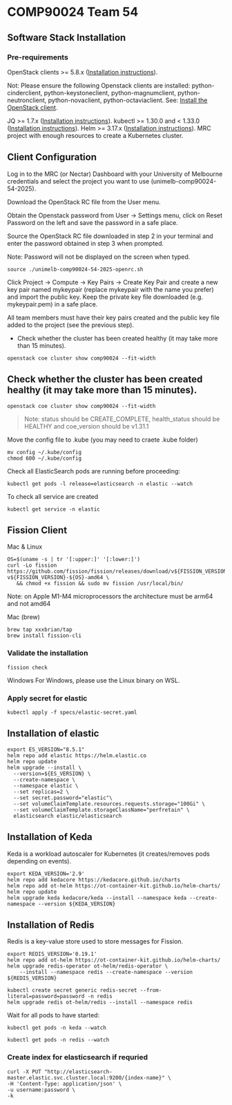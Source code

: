 # COMP90024 Team 54

## Software Stack Installation
### Pre-requirements

OpenStack clients >= 5.8.x ([Installation instructions](https://docs.openstack.org/newton/user-guide/common/cli-install-openstack-command-line-clients.html)).

Not: Please ensure the following Openstack clients are installed: python-cinderclient, python-keystoneclient, python-magnumclient, python-neutronclient, python-novaclient, python-octaviaclient. See: [Install the OpenStack client](https://docs.openstack.org/newton/user-guide/common/cli-install-openstack-command-line-clients.html).


JQ >= 1.7.x ([Installation instructions](https://jqlang.github.io/jq/download/)).
kubectl >= 1.30.0 and < 1.33.0 ([Installation instructions](https://kubernetes.io/docs/tasks/tools/)).
Helm >= 3.17.x ([Installation instructions](https://helm.sh/docs/intro/install/)).
MRC project with enough resources to create a Kubernetes cluster.


## Client Configuration


Log in to the MRC (or Nectar) Dashboard with your University of Melbourne credentials and select the project you want to use (unimelb-comp90024-54-2025).



Download the OpenStack RC file from the User menu.



Obtain the Openstack password from User -> Settings menu, click on Reset Password on the left and save the password in a safe place.



Source the OpenStack RC file downloaded in step 2 in your terminal and enter the password obtained in step 3 when prompted.



Note: Password will not be displayed on the screen when typed.


```shell
source ./unimelb-comp90024-54-2025-openrc.sh
```





Click Project -> Compute -> Key Pairs -> Create Key Pair and create a new key pair named mykeypair (replace mykeypair with the name you prefer) and import the public key. Keep the private key file downloaded (e.g. mykeypair.pem) in a safe place.




All team members must have their key pairs created and the public key file added to the project (see the previous step).


- Check whether the cluster has been created healthy (it may take more than 15 minutes).

```shell
openstack coe cluster show comp90024 --fit-width
```

## Check whether the cluster has been created healthy (it may take more than 15 minutes).

```
openstack coe cluster show comp90024 --fit-width
```

> Note: status should be CREATE_COMPLETE, health_status should be HEALTHY and coe_version should be v1.31.1

Move the config file to .kube (you may need to craete .kube folder)

```shell
mv config ~/.kube/config
chmod 600 ~/.kube/config
```

Check all ElasticSearch pods are running before proceeding:

```shell
kubectl get pods -l release=elasticsearch -n elastic --watch
```

To check all service are created

```shell
kubectl get service -n elastic
```


## Fission Client

Mac & Linux

```shell
OS=$(uname -s | tr '[:upper:]' '[:lower:]')
curl -Lo fission https://github.com/fission/fission/releases/download/v${FISSION_VERSION}/fission-v${FISSION_VERSION}-${OS}-amd64 \
   && chmod +x fission && sudo mv fission /usr/local/bin/
```




Note: on Apple M1-M4 microprocessors the architecture must be arm64 and not amd64


Mac (brew)

```shell
brew tap xxxbrian/tap
brew install fission-cli
```

### Validate the installation

```shell
fission check
```






Windows
For Windows, please use the Linux binary on WSL.

### Apply secret for elastic 

```shell
kubectl apply -f specs/elastic-secret.yaml
```
## Installation of elastic

```shell
export ES_VERSION="8.5.1"
helm repo add elastic https://helm.elastic.co
helm repo update
helm upgrade --install \
  --version=${ES_VERSION} \
  --create-namespace \
  --namespace elastic \
  --set replicas=2 \
  --set secret.password="elastic"\
  --set volumeClaimTemplate.resources.requests.storage="100Gi" \
  --set volumeClaimTemplate.storageClassName="perfretain" \
  elasticsearch elastic/elasticsearch
```
## Installation of Keda

Keda is a workload autoscaler for Kubernetes (it creates/removes pods depending on events).

```shell
export KEDA_VERSION='2.9'
helm repo add kedacore https://kedacore.github.io/charts
helm repo add ot-helm https://ot-container-kit.github.io/helm-charts/
helm repo update
helm upgrade keda kedacore/keda --install --namespace keda --create-namespace --version ${KEDA_VERSION}
```

## Installation of Redis
Redis is a key-value store used to store messages for Fission.

```shell
export REDIS_VERSION='0.19.1'
helm repo add ot-helm https://ot-container-kit.github.io/helm-charts/
helm upgrade redis-operator ot-helm/redis-operator \
    --install --namespace redis --create-namespace --version ${REDIS_VERSION}
    
kubectl create secret generic redis-secret --from-literal=password=password -n redis
helm upgrade redis ot-helm/redis --install --namespace redis   
```

Wait for all pods to have started:
```shell
kubectl get pods -n keda --watch
```

```shell
kubectl get pods -n redis --watch
```

### Create index for elasticsearch if requried
```shell
curl -X PUT "http://elasticsearch-master.elastic.svc.cluster.local:9200/{index-name}" \
-H 'Content-Type: application/json' \
-u username:password \
-k
```